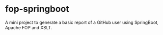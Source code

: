 # fop-springboot
A mini project to generate a basic report of a GitHub user using SpringBoot, Apache FOP and XSLT.
